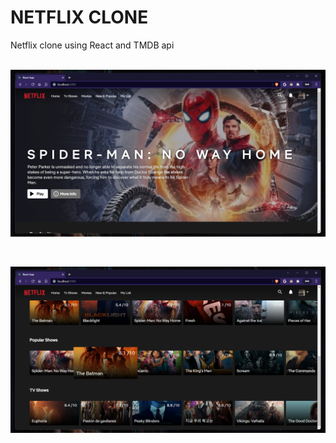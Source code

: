 # NETFLIX CLONE
 
Netflix clone using React and TMDB api
</br></br>


![alt text](https://github.com/Surajkrmkr/Netflix-clone/blob/master/screenshots/1.png?raw=true)

</br>

![alt text](https://github.com/Surajkrmkr/Netflix-clone/blob/master/screenshots/2.png?raw=true)

